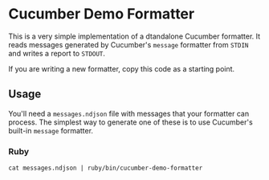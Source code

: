 # Cucumber Demo Formatter

This is a very simple implementation of a dtandalone Cucumber formatter. It reads messages generated by Cucumber's `message` formatter from `STDIN` and writes a report to `STDOUT`.

If you are writing a new formatter, copy this code as a starting point.

## Usage

You'll need a `messages.ndjson` file with messages that your formatter can process.
The simplest way to generate one of these is to use Cucumber's built-in `message` formatter.

### Ruby

```
cat messages.ndjson | ruby/bin/cucumber-demo-formatter
```
